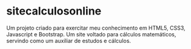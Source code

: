 # sitecalculosonline
Um projeto criado para exercitar meu conhecimento em HTML5, CSS3, Javascript e Bootstrap. Um site voltado para cálculos matemáticos, servindo como um auxiliar de estudos e cálculos. 
